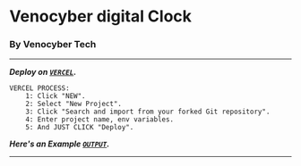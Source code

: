 # Venocyber digital Clock
### By Venocyber Tech ###

---

***Deploy on [`VERCEL`](https://vercel.com/login).***

```
VERCEL PROCESS:
    1: Click "NEW".
    2: Select "New Project".
    3: Click "Search and import from your forked Git repository".
    4: Enter project name, env variables.
    5: And JUST CLICK "Deploy". 
```
***Here's an Example [`OUTPUT`](https://venocyber-digital-clock-kappa.vercel.app).***

---
